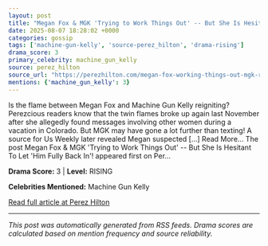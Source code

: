 ```yaml
---
layout: post
title: "Megan Fox & MGK 'Trying to Work Things Out' -- But She Is Hesitant To Let 'Him Fully Back In'!"
date: 2025-08-07 18:28:02 +0000
categories: gossip
tags: ['machine-gun-kelly', 'source-perez_hilton', 'drama-rising']
drama_score: 3
primary_celebrity: machine_gun_kelly
source: perez_hilton
source_url: "https://perezhilton.com/megan-fox-working-things-out-mgk-reconciliation/"
mentions: {'machine_gun_kelly': 3}
---
```


Is the flame between Megan Fox and Machine Gun Kelly reigniting? Perezcious readers know that the twin flames broke up again last November after she allegedly found messages involving other women during a vacation in Colorado. But MGK may have gone a lot further than texting! A source for Us Weekly later revealed Megan suspected [...] Read More... The post Megan Fox &#038; MGK &#039;Trying to Work Things Out&#039; -- But She Is Hesitant To Let &#039;Him Fully Back In&#039;! appeared first on Per...

**Drama Score:** 3 | **Level:** RISING

**Celebrities Mentioned:** Machine Gun Kelly

[Read full article at Perez Hilton](https://perezhilton.com/megan-fox-working-things-out-mgk-reconciliation/)

---
*This post was automatically generated from RSS feeds. Drama scores are calculated based on mention frequency and source reliability.*
